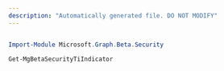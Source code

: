 ```yaml
---
description: "Automatically generated file. DO NOT MODIFY"
---
```


```powershell

Import-Module Microsoft.Graph.Beta.Security

Get-MgBetaSecurityTiIndicator

```